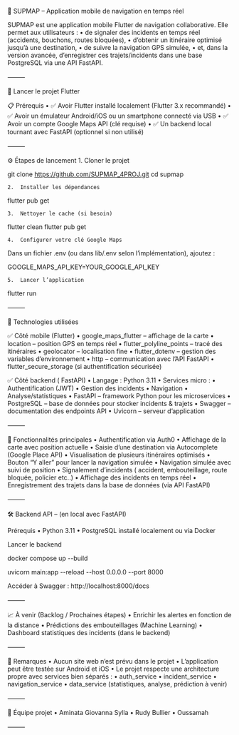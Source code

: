 📱 SUPMAP – Application mobile de navigation en temps réel

SUPMAP est une application mobile Flutter de navigation collaborative. Elle permet aux utilisateurs :
	•	de signaler des incidents en temps réel (accidents, bouchons, routes bloquées),
	•	d’obtenir un itinéraire optimisé jusqu’à une destination,
	•	de suivre la navigation GPS simulée,
	•	et, dans la version avancée, d’enregistrer ces trajets/incidents dans une base PostgreSQL via une API FastAPI.

⸻

🚀 Lancer le projet Flutter

📋 Prérequis
	•	✅ Avoir Flutter installé localement (Flutter 3.x recommandé)
	•	✅ Avoir un émulateur Android/iOS ou un smartphone connecté via USB
	•	✅ Avoir un compte Google Maps API (clé requise)
	•	✅ Un backend local tournant avec FastAPI (optionnel si non utilisé)

⸻

⚙️ Étapes de lancement
	1.	Cloner le projet

git clone https://github.com/SUPMAP_4PROJ.git
cd supmap

	2.	Installer les dépendances

flutter pub get

	3.	Nettoyer le cache (si besoin)

flutter clean
flutter pub get

	4.	Configurer votre clé Google Maps

Dans un fichier .env (ou dans lib/.env selon l’implémentation), ajoutez :

GOOGLE_MAPS_API_KEY=YOUR_GOOGLE_API_KEY

	5.	Lancer l’application

flutter run


⸻

🔧 Technologies utilisées

✅ Côté mobile (Flutter)
	•	google_maps_flutter – affichage de la carte
	•	location – position GPS en temps réel
	•	flutter_polyline_points – tracé des itinéraires
	•	geolocator – localisation fine
	•	flutter_dotenv – gestion des variables d’environnement
	•	http – communication avec l’API FastAPI
	•	flutter_secure_storage (si authentification sécurisée)

✅ Côté backend ( FastAPI)
	•	Langage : Python 3.11
	•	Services micro :
	•	Authentification (JWT)
	•	Gestion des incidents
	•	Navigation
	•	Analyse/statistiques
	•	FastAPI – framework Python pour les microservices
	•	PostgreSQL – base de données pour stocker incidents & trajets
	•	Swagger – documentation des endpoints API
	•	Uvicorn – serveur d’application

⸻

🧪 Fonctionnalités principales
	•	Authentification via Auth0
	•	Affichage de la carte avec position actuelle
	•	Saisie d’une destination via Autocomplete (Google Place API)
	•	Visualisation de plusieurs itinéraires optimisés
  • Bouton “Y aller” pour lancer la navigation simulée
	•	Navigation simulée avec suivi de position
	•	Signalement d’incidents ( accident, embouteillage, route bloquée, policier etc..)
	•	Affichage des incidents en temps réel
	•	Enregistrement des trajets dans la base de données (via API FastAPI)

⸻

🛠️ Backend API – (en local avec FastAPI)

Prérequis
	•	Python 3.11
	•	PostgreSQL installé localement ou via Docker

Lancer le backend

docker compose up --build

uvicorn main:app --reload --host 0.0.0.0 --port 8000

Accéder à Swagger : http://localhost:8000/docs

⸻

📈 À venir (Backlog / Prochaines étapes)
	•	Enrichir les alertes en fonction de la distance
	•	Prédictions des embouteillages (Machine Learning)
	•	Dashboard statistiques des incidents (dans le backend)
 
⸻

📌 Remarques
	•	Aucun site web n’est prévu dans le projet
	•	L’application peut être testée sur Android et iOS
	•	Le projet respecte une architecture propre avec services bien séparés :
	•	auth_service
	•	incident_service
	•	navigation_service
	•	data_service (statistiques, analyse, prédiction à venir)

⸻

👥 Équipe projet
	•	Aminata Giovanna Sylla 
	•	Rudy Bullier
  •	Oussamah

⸻
